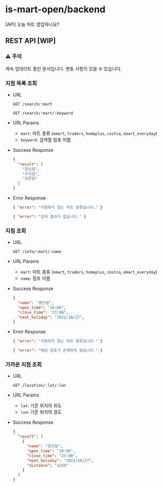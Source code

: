 # is-mart-open/backend

[API] 오늘 마트 영업하나요?

## REST API [WIP]

### :warning: 주의

계속 업데이트 중인 문서입니다. 변동 사항이 있을 수 있습니다.

### 지점 목록 조회

- URL

  `GET /search/:mart`

  `GET /search/:mart/:keyword`

- URL Params
  
  - `mart`: 마트 종류 (`emart`, `traders`, `homeplus`, `costco`, `emart_everyday`)
  - `keyword`: 검색할 점포 이름

- Success Response

  ```json
  {
    "result": [
      "경산점",
      "구미점",
      "김천점"
    ]
  }
  ```

- Error Response

  ```json
  { "error": "지원하지 않는 마트 종류입니다." }
  ```

  ```json
  { "error": "검색 결과가 없습니다." }
  ```

### 지점 조회

- URL

  `GET /info/:mart/:name`

- URL Params
  
  - `mart`: 마트 종류 (`emart`, `traders`, `homeplus`, `costco`, `emart_everyday`)
  - `name`: 점포 이름

- Success Response

  ```json
  {
    "name": "경산점",
    "open_time": "10:00",
    "close_time": "23:00",
    "next_holiday": "2021/10/27",
  }
  ```

- Error Response

  ```json
  { "error": "지원하지 않는 마트 종류입니다." }
  ```

  ```json
  { "error": "해당 점포가 존재하지 않습니다." }
  ```

### 가까운 지점 조회

- URL

  `GET /location/:lat/:lon`

- URL Params
  
  - `lat`: 기준 위치의 위도
  - `lon`: 기준 위치의 경도

- Success Response

  ```json
  {
    "result": [
      {
        "name": "경산점",
        "open_time": "10:00",
        "close_time": "23:00",
        "next_holiday": "2021/10/27",
        "distance": "1254"
      }
    ]
  }
  ```
